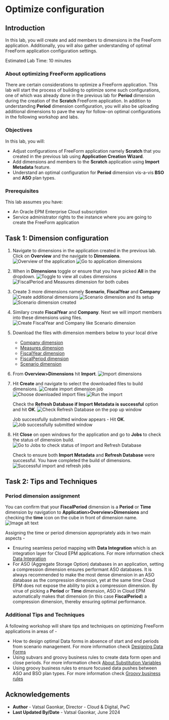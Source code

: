 # Optimize configuration
## Introduction
In this lab, you will create and add members to dimensions in the FreeForm application. Additionally, you will also gather understanding of optimal FreeForm application configuration settings.  

Estimated Lab Time: 10 minutes

### About optimizing FreeForm applications
There are certain considerations to optimize a FreeForm application. This lab will start the process of building to optimize some such configurations, one of which was already done in the previous lab for **Period** dimension during the creation of the **Scratch** FreeForm application. In addition to understanding **Period** dimension configuration, you will also be uploading additional dimensions to pave the way for follow-on optimal configurations in the following workshop and labs.


### Objectives

In this lab, you will:
* Adjust configurations of FreeForm application namely **Scratch** that you created in the previous lab using **Application Creation Wizard**.
* Add dimensions and members to the **Scratch** application using **Import Metadata** feature.
* Understand an optimal configuration for **Period** dimension vis-a-vis **BSO** and **ASO** plan types.

### Prerequisites

This lab assumes you have:
* An Oracle EPM Enterprise Cloud subscription
* Service administrator rights to the instance where you are going to create the FreeForm application


## Task 1: Dimension configuration

1. Navigate to dimensions in the application created in the previous lab. Click on **Overview** and the navigate to **Dimensions**.
	![Overview of the application](images/appoverview.png)
	![Go to application dimensions](images/appdimensions.png)

2. When in **Dimensions** toggle or ensure that you have picked **All** in the dropdown.
	![Toggle to view all cubes dimensions](images/alldimensions.png)
	![FiscalPeriod and Measures dimension for both cubes](images/measureaccount.png)

3. Create 3 more dimensions namely **Scenario**, **FiscalYear** and **Company**
    ![Create additional dimensions](images/createdim.png)
	![Scenario dimension and its setup](images/scenariodim.png)
	![Scenario dimension created](images/scenariocreated.png)

4. Similary create **FiscalYear** and **Company**. Next we will import members into these dimensions using files.
	![Create FiscalYear and Company like Scenario dimension](images/fiscalyearcompany.png)

5. Download the files with dimension members below to your local drive
	* [Company dimension](https://objectstorage.us-ashburn-1.oraclecloud.com/p/b1_vZe_9llVqw_oTDq-SQyRrkDshcuABTHc6QuUDG984jfUi0mbk5x7pOZ7mPDPh/n/c4u04/b/livelabsfiles/o/partner-solutions/freeformseries1/Company.csv) 
	* [Measures dimension](https://objectstorage.us-ashburn-1.oraclecloud.com/p/b1_vZe_9llVqw_oTDq-SQyRrkDshcuABTHc6QuUDG984jfUi0mbk5x7pOZ7mPDPh/n/c4u04/b/livelabsfiles/o/partner-solutions/freeformseries1/Measures.csv) 
	* [FiscalYear dimension](https://objectstorage.us-ashburn-1.oraclecloud.com/p/b1_vZe_9llVqw_oTDq-SQyRrkDshcuABTHc6QuUDG984jfUi0mbk5x7pOZ7mPDPh/n/c4u04/b/livelabsfiles/o/partner-solutions/freeformseries1/FiscalYear.csv) 
	* [FiscalPeriod dimension](https://objectstorage.us-ashburn-1.oraclecloud.com/p/b1_vZe_9llVqw_oTDq-SQyRrkDshcuABTHc6QuUDG984jfUi0mbk5x7pOZ7mPDPh/n/c4u04/b/livelabsfiles/o/partner-solutions/freeformseries1/FiscalPeriod.csv)
	* [Scenario dimension](https://objectstorage.us-ashburn-1.oraclecloud.com/p/b1_vZe_9llVqw_oTDq-SQyRrkDshcuABTHc6QuUDG984jfUi0mbk5x7pOZ7mPDPh/n/c4u04/b/livelabsfiles/o/partner-solutions/freeformseries1/Scenario.csv) 

6. From **Overview>Dimensions** hit **Import**.
	![Import dimensions](images/importdimensions.png)

7. Hit **Create** and navigate to select the downloaded files to build dimensions.
	![Create import dimension job](images/createimportjob.png)
	![Choose downloaded import files](images/choosedimfiles.png)
	![Run the import](images/clickimport.png)
   
   Check the **Refresh Database if Import Metadata is successful** option and hit **OK**.
	![Check Refresh Database on the pop up window](images/refreshoption.png)

   Job successfully submitted window appears - Hit **OK**.
    ![Job successfully submitted window](images/jobsubmitted.png)

8. Hit **Close** on open windows for the application and go to **Jobs** to check the status of dimension build.
	![Go to Jobs to check status of Import and Refresh Database](images/jobs.png)
   
   Check to ensure both **Import Metadata** and **Refresh Database** were successful. You have completed the build of dimensions.
   ![Successful import and refresh jobs](images/jobsuccessful.png)
   

## Task 2: Tips and Techniques
### Period dimension assignment
You can confirm that your **FiscalPeriod** dimension is a **Period** or **Time** dimension by navigation to **Application>Overview>Dimensions** and checking the **time** icon on the cube in front of dimension name.
	![Image alt text](images/timedimension.png)

Assigning the time or period dimension appropriately aids in two main aspects - 
* Ensuring seamless period mapping with **Data Integration** which is an integration layer for Cloud EPM applications. For more information check  [Data Integration](https://docs.oracle.com/en/cloud/saas/enterprise-performance-management-common/diepm/integrations_about_110x65a03764.html)
* For ASO (Aggregate Storage Option) databases in an application, setting a compression dimension ensures performant ASO databases. It is always recommended to make the most dense dimension in an ASO database as the compression dimension, yet at the same time Cloud EPM does not expose the ability to pick a compression dimension. By virue of picking a **Period** or **Time** dimension, ASO in Cloud EPM automatically makes that dimension (in this case **FiscalPeriod**) a compression dimension, thereby ensuring optimal performance.

### Additional Tips and Techniques
A following workshop will share tips and techniques on optimizing FreeForm applications in areas of - 
* How to design optimal Data forms in absence of start and end periods from scenario management. For more information check [Designing Data Forms](https://docs.oracle.com/en/cloud/saas/planning-budgeting-cloud/pfusa/forms.html)
* Using subvars and groovy business rules to create data form open and close periods. For more information check [About Substitution Variables](https://docs.oracle.com/en/cloud/saas/planning-budgeting-cloud/pfusa/about_substitution_variables.html)
* Using groovy business rules to ensure focused data pushes between ASO and BSO plan types. For more information check [Groovy business rules](https://www.oracle.com/webfolder/technetwork/tutorials/obe/cloud/epm/Groovy/Introduction/index.html)

## Acknowledgements
* **Author** - Vatsal Gaonkar, Director - Cloud & Digital, PwC
* **Last Updated By/Date** - Vatsal Gaonkar, June 2024